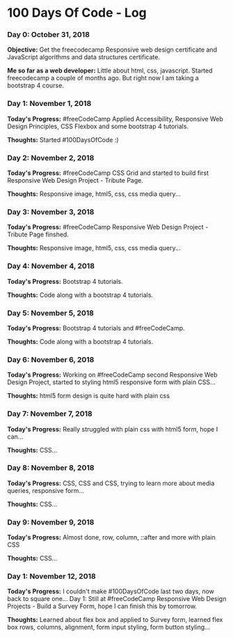 # 100 Days Of Code - Log

### Day 0: October 31, 2018

**Objective:** Get the freecodecamp Responsive web design certificate and JavaScript algorithms and data structures certificate.

**Me so far as a web developer:** Little about html, css, javascript. Started freecodecamp a couple of months ago. But right now I am taking a bootstrap 4 course.


### Day 1: November 1, 2018

**Today's Progress:** #freeCodeCamp Applied Accessibility, Responsive Web Design Principles, CSS Flexbox and some bootstrap 4 tutorials.

**Thoughts:** Started #100DaysOfCode :)


### Day 2: November 2, 2018

**Today's Progress:** #freeCodeCamp CSS Grid and started to build first Responsive Web Design Project - Tribute Page.

**Thoughts:** Responsive image, html5, css, css media query...


### Day 3: November 3, 2018

**Today's Progress:** #freeCodeCamp Responsive Web Design Project - Tribute Page finshed.

**Thoughts:** Responsive image, html5, css, css media query...


### Day 4: November 4, 2018

**Today's Progress:** Bootstrap 4 tutorials.

**Thoughts:** Code along with a bootstrap 4 tutorials.


### Day 5: November 5, 2018

**Today's Progress:** Bootstrap 4 tutorials and #freeCodeCamp.

**Thoughts:** Code along with a bootstrap 4 tutorials.


### Day 6: November 6, 2018

**Today's Progress:** Working on #freeCodeCamp second Responsive Web Design Project, started to styling html5 responsive form with plain CSS...

**Thoughts:** html5 form design is quite hard with plain css


### Day 7: November 7, 2018

**Today's Progress:** Really struggled with plain css with html5 form, hope I can...

**Thoughts:** CSS...


### Day 8: November 8, 2018

**Today's Progress:** CSS, CSS and CSS, trying to learn more about media queries, responsive form... 

**Thoughts:** CSS...


### Day 9: November 9, 2018

**Today's Progress:** Almost done, row, column, ::after and more with plain CSS 

**Thoughts:** CSS...


### Day 1: November 12, 2018

**Today's Progress:** I couldn't make #100DaysOfCode last two days, now back to square one... Day 1: Still at #freeCodeCamp Responsive Web Design Projects - Build a Survey Form, hope I can finish this by tomorrow.

**Thoughts:** Learned about flex box and applied to Survey form, learned flex box rows, columns, alignment, form input styling, form button styling...








